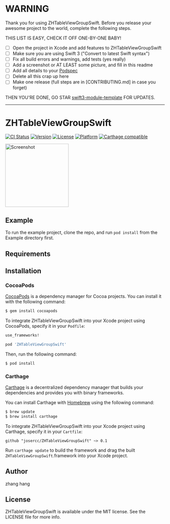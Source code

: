 # WARNING

Thank you for using ZHTableViewGroupSwift. Before you release your awesome project to the world, complete the following steps.

THIS LIST IS EASY, CHECK IT OFF ONE-BY-ONE BABY!

 - [ ] Open the project in Xcode and add features to ZHTableViewGroupSwift
 - [ ] Make sure you are using Swift 3 ("Convert to latest Swift syntax")
 - [ ] Fix all build errors and warnings, add tests (yes really)
 - [ ] Add a screenshot or AT LEAST some picture, and fill in this readme
 - [ ] Add all details to your [Podspec](ZHTableViewGroupSwift.podspec)
 - [ ] Delete all this crap up here
 - [ ] Make one release (full steps are in [CONTRIBUTING.md] in case you forget)

THEN YOU'RE DONE, GO STAR [swift3-module-template](https://github.com/fulldecent/swift3-module-template) FOR UPDATES.

----

# ZHTableViewGroupSwift

[![CI Status](http://img.shields.io/travis/josercc/ZHTableViewGroupSwift.svg?style=flat)](https://travis-ci.org/josercc/ZHTableViewGroupSwift)
[![Version](https://img.shields.io/cocoapods/v/ZHTableViewGroupSwift.svg?style=flat)](https://cocoapods.org/pods/ZHTableViewGroupSwift)
[![License](https://img.shields.io/cocoapods/l/ZHTableViewGroupSwift.svg?style=flat)](https://cocoapods.org/pods/ZHTableViewGroupSwift)
[![Platform](https://img.shields.io/cocoapods/p/ZHTableViewGroupSwift.svg?style=flat)](https://cocoapods.org/pods/ZHTableViewGroupSwift)
[![Carthage compatible](https://img.shields.io/badge/Carthage-compatible-4BC51D.svg?style=flat)](https://github.com/Carthage/Carthage)

<a href="https://placehold.it/400?text=Screen+shot"><img width=200 height=200 src="https://placehold.it/400?text=Screen+shot" alt="Screenshot" /></a>


## Example

To run the example project, clone the repo, and run `pod install` from the Example directory first.


## Requirements


## Installation

### CocoaPods

[CocoaPods](http://cocoapods.org) is a dependency manager for Cocoa projects. You can install it with the following command:

```bash
$ gem install cocoapods
```

To integrate ZHTableViewGroupSwift into your Xcode project using CocoaPods, specify it in your `Podfile`:

```ruby
use_frameworks!

pod 'ZHTableViewGroupSwift'
```

Then, run the following command:

```bash
$ pod install
```


### Carthage

[Carthage](https://github.com/Carthage/Carthage) is a decentralized dependency manager that builds your dependencies and provides you with binary frameworks.

You can install Carthage with [Homebrew](http://brew.sh/) using the following command:

```bash
$ brew update
$ brew install carthage
```

To integrate ZHTableViewGroupSwift into your Xcode project using Carthage, specify it in your `Cartfile`:

```ogdl
github "josercc/ZHTableViewGroupSwift" ~> 0.1
```

Run `carthage update` to build the framework and drag the built `ZHTableViewGroupSwift`.framework into your Xcode project.


## Author

zhang hang


## License

ZHTableViewGroupSwift is available under the MIT license. See the LICENSE file for more info.
